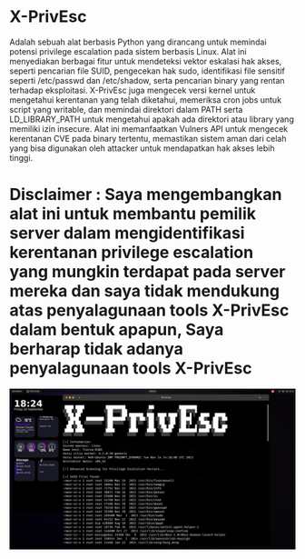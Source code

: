 # X-PrivEsc
Adalah sebuah alat berbasis Python yang dirancang untuk memindai potensi privilege escalation pada sistem berbasis Linux. Alat ini menyediakan berbagai fitur untuk mendeteksi vektor eskalasi hak akses, seperti pencarian file SUID, pengecekan hak sudo, identifikasi file sensitif seperti /etc/passwd dan /etc/shadow, serta pencarian binary yang rentan terhadap eksploitasi. X-PrivEsc juga mengecek versi kernel untuk mengetahui kerentanan yang telah diketahui, memeriksa cron jobs untuk script yang writable, dan memindai direktori dalam PATH serta LD_LIBRARY_PATH untuk mengetahui apakah ada direktori atau library yang memiliki izin insecure. Alat ini memanfaatkan Vulners API untuk mengecek kerentanan CVE pada binary tertentu, memastikan sistem aman dari celah yang bisa digunakan oleh attacker untuk mendapatkan hak akses lebih tinggi.

# **Disclaimer** : Saya mengembangkan alat ini untuk membantu pemilik server dalam mengidentifikasi kerentanan privilege escalation yang mungkin terdapat pada server mereka dan saya tidak mendukung atas penyalagunaan tools X-PrivEsc dalam bentuk apapun, Saya berharap tidak adanya penyalagunaan tools X-PrivEsc

![X-PrivEsc Logo](img/Screenshot%20from%202024-09-20%2018-24-22.png)
